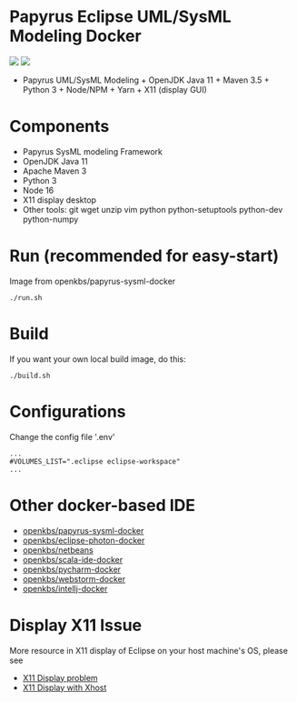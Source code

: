 # Papyrus Eclipse UML/SysML Modeling Docker

[![](https://images.microbadger.com/badges/image/openkbs/papyrus-sysml-docker.svg)](https://microbadger.com/images/openkbs/papyrus-sysml-docker "Get your own image badge on microbadger.com") [![](https://images.microbadger.com/badges/version/openkbs/papyrus-sysml-docker.svg)](https://microbadger.com/images/openkbs/papyrus-sysml-docker "Get your own version badge on microbadger.com")

* Papyrus UML/SysML Modeling + OpenJDK Java 11 + Maven 3.5 + Python 3 + Node/NPM + Yarn + X11 (display GUI)

# Components
* Papyrus SysML modeling Framework
* OpenJDK Java 11
* Apache Maven 3
* Python 3
* Node 16
* X11 display desktop
* Other tools: git wget unzip vim python python-setuptools python-dev python-numpy 

# Run (recommended for easy-start)
Image from openkbs/papyrus-sysml-docker
```
./run.sh
```

# Build
If you want your own local build image, do this:
```
./build.sh
```

# Configurations
Change the config file '.env'
```
...
#VOLUMES_LIST=".eclipse eclipse-workspace"
...
```

# Other docker-based IDE
* [openkbs/papyrus-sysml-docker](https://hub.docker.com/r/openkbs/papyrus-sysml-docker/)
* [openkbs/eclipse-photon-docker](https://hub.docker.com/r/openkbs/eclipse-photon-docker/)
* [openkbs/netbeans](https://hub.docker.com/r/openkbs/netbeans/)
* [openkbs/scala-ide-docker](https://hub.docker.com/r/openkbs/scala-ide-docker/)
* [openkbs/pycharm-docker](https://hub.docker.com/r/openkbs/pycharm-docker/)
* [openkbs/webstorm-docker](https://hub.docker.com/r/openkbs/webstorm-docker/)
* [openkbs/intellj-docker](https://hub.docker.com/r/openkbs/intellij-docker/)

# Display X11 Issue

More resource in X11 display of Eclipse on your host machine's OS, please see
* [X11 Display problem](https://askubuntu.com/questions/871092/failed-to-connect-to-mir-failed-to-connect-to-server-socket-no-such-file-or-di)
* [X11 Display with Xhost](http://www.ethicalhackx.com/fix-gtk-warning-cannot-open-display/)

